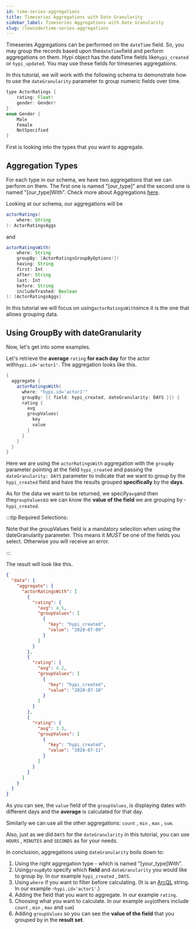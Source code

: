 ```yaml
---
id: time-series-aggregations
title: Timeseries Aggregations with Date Granularity
sidebar_label: Timeseries Aggregations with Date Granularity
slug: /lowcode/time-series-aggregations
---
```


Timeseries Aggregations can be performed on the `dateTime` field. So, you may group the records based upon the`dateTime`field and perform aggregations on them. Hypi object has the dateTime fields like`hypi_created` or `hypi_updated`. You may use these fields for timeseries aggregations.

In this tutorial, we will work with the following schema to demonstrate how to use the `dateGranularity` parameter to group numeric fields over time.

```java
type ActorRatings {
    rating: Float!
    gender: Gender!
}
enum Gender {
    Male
    Female
    NotSpecified
}
```
First is looking into the types that you want to aggregate.

## Aggregation Types

For each type in our schema, we have two aggregations that we can perform on them. The first one is named "\[our\_type\]" and the second one is named "\[our\_type\]With". Check more about Aggregations [here](aggregation.md).

Looking at our schema, our aggregations will be

```java
actorRatings(
    where: String
): ActorRatingsAggs
```
and
```java
actorRatingsWith(
    where: String
    groupBy: [ActorRatingsGroupByOptions!]!
    having: String
    first: Int
    after: String
    last: Int
    before: String
    includeTrashed: Boolean
): [ActorRatingsAggs]
```
In this tutorial we will focus on using`actorRatingsWith`since it is the one that allows grouping data.

## Using GroupBy with dateGranularity

Now, let's get into some examples.

Let's retrieve the **average** `rating` **for each day** for the actor with`hypi.id='actor1'`. The aggregation looks like this.
```java
{
  aggregate {
    actorRatingsWith(
      where: "hypi.id='actor1'"
      groupBy: [{ field: hypi_created, dateGranularity: DAYS }]) {
      rating {
        avg
        groupValues{
          key
          value
        }
      }
    }
  }
}
```

Here we are using the `actorRatingsWith` aggregation with the `groupBy` parameter pointing at the field `hypi_created` and passing the `dateGranularity: DAYS` parameter to indicate that we want to group by the `hypi_created` field and have the results grouped  **specifically**  by the  **days**.

As for the data we want to be returned, we specify`avg`and then the`groupValues`so we can know the **value of the field** we are grouping by -`hypi_created`.

:::tip Required Selections:

Note that the groupValues field is a mandatory selection when using the dateGranularity parameter. This means it _MUST_ be one of the fields you select. Otherwise you will receive an error.

:::

The result will look like this.

```json
{
  "data": {
    "aggregate": {
      "actorRatingsWith": [
        {
          "rating": {
            "avg": 4.5,
            "groupValues": [
              {
                "key": "hypi_created",
                "value": "2020-07-09"
              }
            ]
          }
        },
        {
          "rating": {
            "avg": 4.2,
            "groupValues": [
              {
                "key": "hypi_created",
                "value": "2020-07-10"
              }
            ]
          }
        },
        {
          "rating": {
            "avg": 3.3,
            "groupValues": [
              {
                "key": "hypi_created",
                "value": "2020-07-11"
              }
            ]
          }
        }
      ]
    }
  }
}
```

As you can see, the `value` field of the `groupValues`, is displaying dates with different days and the **average** is calculated for that day.

Similarly we can use all the other aggregations: `count` , `min` , `max` , `sum`.

Also, just as we did `DAYS` for the `dateGranularity` in this tutorial, you can use `HOURS` , `MINUTES` and `SECONDS` as for your needs.

In conclusion, aggregations using `dateGranularity` boils down to:

1.  Using the right aggregation type - which is named "\[your_type\]With".
2.  Using`groupBy`to specify which **field** and `dateGranularity` you would like to group by. In our example `hypi_created` , `DAYS`.
3.  Using `where` if you want to filter before calculating.  (It is an [ArcQL](arcql.md) string. In our example -`hypi.id='actor1'`.)
4.  Adding the field that you want to aggregate. In our example `rating`.
5.  Choosing what you want to calculate. In our example `avg`(others include `count` , `min` , `max` and `sum`)
6.  Adding `groupValues` so you can see the **value of the field** that you grouped by in the **result set**.